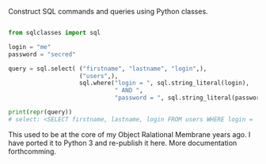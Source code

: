 Construct SQL commands and queries using Python classes.

```python

from sqlclasses import sql

login = "me"
password = "secred"

query = sql.select( ("firstname", "lastname", "login",),
                    ("users",),
                    sql.where("login = ", sql.string_literal(login),
                              " AND ",
                              "password = ", sql.string_literal(password)) )

print(repr(query))
# select: <SELECT firstname, lastname, login FROM users WHERE login = 'me' AND password = 'secred'>

```

This used to be at the core of my Object Ralational Membrane years ago. I have ported it to Python 3 and re-publish it here. More documentation forthcomming. 
